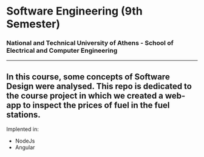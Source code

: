 # Software Engineering (9th Semester)
### National and Technical University of Athens - School of Electrical and Computer Engineering
---
In this course, some concepts of Software Design were analysed. This repo is dedicated to the course project in which we created a web-app to inspect the prices of fuel in the fuel stations.
---
Implented in:
* NodeJs
* Angular
